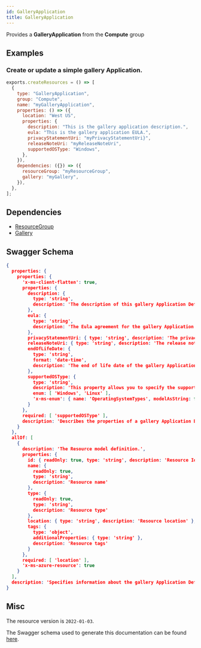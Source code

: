 ```yaml
---
id: GalleryApplication
title: GalleryApplication
---
```

Provides a **GalleryApplication** from the **Compute** group
## Examples
### Create or update a simple gallery Application.
```js
exports.createResources = () => [
  {
    type: "GalleryApplication",
    group: "Compute",
    name: "myGalleryApplication",
    properties: () => ({
      location: "West US",
      properties: {
        description: "This is the gallery application description.",
        eula: "This is the gallery application EULA.",
        privacyStatementUri: "myPrivacyStatementUri}",
        releaseNoteUri: "myReleaseNoteUri",
        supportedOSType: "Windows",
      },
    }),
    dependencies: ({}) => ({
      resourceGroup: "myResourceGroup",
      gallery: "myGallery",
    }),
  },
];

```
## Dependencies
- [ResourceGroup](../Resources/ResourceGroup.md)
- [Gallery](../Compute/Gallery.md)
## Swagger Schema
```json
{
  properties: {
    properties: {
      'x-ms-client-flatten': true,
      properties: {
        description: {
          type: 'string',
          description: 'The description of this gallery Application Definition resource. This property is updatable.'
        },
        eula: {
          type: 'string',
          description: 'The Eula agreement for the gallery Application Definition.'
        },
        privacyStatementUri: { type: 'string', description: 'The privacy statement uri.' },
        releaseNoteUri: { type: 'string', description: 'The release note uri.' },
        endOfLifeDate: {
          type: 'string',
          format: 'date-time',
          description: 'The end of life date of the gallery Application Definition. This property can be used for decommissioning purposes. This property is updatable.'
        },
        supportedOSType: {
          type: 'string',
          description: 'This property allows you to specify the supported type of the OS that application is built for. <br><br> Possible values are: <br><br> **Windows** <br><br> **Linux**',
          enum: [ 'Windows', 'Linux' ],
          'x-ms-enum': { name: 'OperatingSystemTypes', modelAsString: false }
        }
      },
      required: [ 'supportedOSType' ],
      description: 'Describes the properties of a gallery Application Definition.'
    }
  },
  allOf: [
    {
      description: 'The Resource model definition.',
      properties: {
        id: { readOnly: true, type: 'string', description: 'Resource Id' },
        name: {
          readOnly: true,
          type: 'string',
          description: 'Resource name'
        },
        type: {
          readOnly: true,
          type: 'string',
          description: 'Resource type'
        },
        location: { type: 'string', description: 'Resource location' },
        tags: {
          type: 'object',
          additionalProperties: { type: 'string' },
          description: 'Resource tags'
        }
      },
      required: [ 'location' ],
      'x-ms-azure-resource': true
    }
  ],
  description: 'Specifies information about the gallery Application Definition that you want to create or update.'
}
```
## Misc
The resource version is `2022-01-03`.

The Swagger schema used to generate this documentation can be found [here](https://github.com/Azure/azure-rest-api-specs/tree/main/specification/compute/resource-manager/Microsoft.Compute/GalleryRP/stable/2022-01-03/gallery.json).
